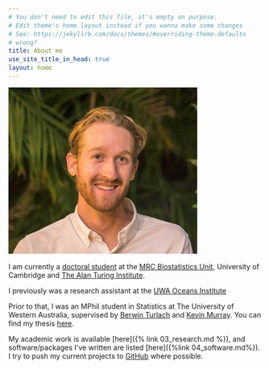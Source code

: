 ```yaml
---
# You don't need to edit this file, it's empty on purpose.
# Edit theme's home layout instead if you wanna make some changes
# See: https://jekyllrb.com/docs/themes/#overriding-theme-defaults
# wrong?
title: About me
use_site_title_in_head: true
layout: home
---
```

<div class="profile-picture-container">
    <img src="/assets/profile.PNG" class="profile-picture" />
</div>

I am currently a [doctoral student](https://www.turing.ac.uk/people/doctoral-students/andrew-manderson) 
at the [MRC Biostatistics Unit](https://www.mrc-bsu.cam.ac.uk/), 
University of Cambridge and [The Alan Turing Institute](https://www.turing.ac.uk/).

I previously was a research assistant at the [UWA Oceans Institute](http://www.oceans.uwa.edu.au/)

Prior to that, I was an MPhil student in Statistics at The University of Western
Australia, supervised by [Berwin Turlach](http://staffhome.ecm.uwa.edu.au/~00043886/)
and [Kevin Murray](http://www.web.uwa.edu.au/person/kevin.murray). You can find
my thesis [here](https://doi.org/10.4225/23/5b33343ad69b4).

My academic work is available [here]({% link 03_research.md %}), and software/packages
I've written are listed [here]({%link 04_software.md%}).
I try to push my current projects to [GitHub](https://github.com/hhau) where possible.
